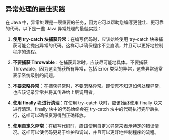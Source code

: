 ## 异常处理的最佳实践

在 Java 中，异常处理是一项重要的任务，因为它可以帮助您编写更健壮、更可靠的代码。以下是一些 Java 异常处理的最佳实践：

1. **使用 try-catch 块捕获异常**：在编写代码时，应该始终使用 try-catch 块来捕获可能会抛出异常的代码。这样可以确保程序不会崩溃，并且可以更好地控制程序的流程。

2. **不要捕获 Throwable**：在捕获异常时，应该尽可能地具体。不要捕获 Throwable，因为这会捕获所有异常，包括 Error 类型的异常，这些异常通常表示系统级别的问题。

3. **不要忽略异常**：在捕获异常时，不要忽略异常。即使您不知道如何处理异常，也应该记录异常并将其传递给上层调用者。

4. **使用 finally 块进行清理**：在使用 try-catch 块时，应该始终使用 finally 块来进行清理。finally 块中的代码始终会在 try-catch 块中的代码执行完毕后执行，这样可以确保资源得到正确释放。

5. **使用自定义异常**：在编写代码时，应该使用自定义异常来表示特定的错误情况。这样可以使代码更易于维护和调试，并且可以更好地控制程序的流程。
